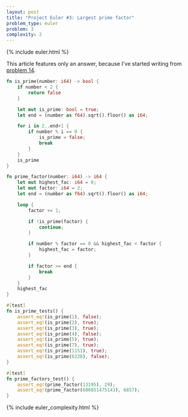 ```yaml
---
layout: post
title: "Project Euler #3: Largest prime factor"
problem_type: euler
problem: 3
complexity: 2
---
```


{% include euler.html %}

This article features only an answer, because I've started writing from [problem 14](/2021/10/25/project-euler-14-longest-collatz-sequence.html).

```rust
fn is_prime(number: i64) -> bool {
    if number < 2 {
        return false
    }

    let mut is_prime: bool = true;
    let end = (number as f64).sqrt().floor() as i64;

    for i in 2..end+1 {
        if number % i == 0 {
            is_prime = false;
            break
        }
    }
    is_prime
}

fn prime_factor(number: i64) -> i64 {
    let mut highest_fac: i64 = 0;
    let mut factor: i64 = 2;
    let end = (number as f64).sqrt().floor() as i64;

    loop {
        factor += 1;

        if !is_prime(factor) {
            continue;
        }

        if number % factor == 0 && highest_fac < factor {
            highest_fac = factor;
        }

        if factor >= end {
            break
        }
    }
    highest_fac
}

#[test]
fn is_prime_tests() {
    assert_eq!(is_prime(1), false);
    assert_eq!(is_prime(2), true);
    assert_eq!(is_prime(3), true);
    assert_eq!(is_prime(4), false);
    assert_eq!(is_prime(5), true);
    assert_eq!(is_prime(7), true);
    assert_eq!(is_prime(1151), true);
    assert_eq!(is_prime(6228), false);
}

#[test]
fn prime_factors_test() {
    assert_eq!(prime_factor(13195), 29);
    assert_eq!(prime_factor(600851475143), 6857);
}
```

{% include euler_complexity.html %}
